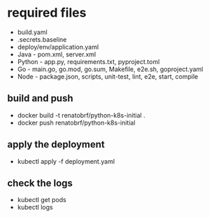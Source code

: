 # required files
- build.yaml
- .secrets.baseline
- deploy/env/application.yaml
- Java - pom.xml, server.xml
- Python - app.py, requirements.txt, pyproject.toml
- Go - main.go, go.mod, go.sum, Makefile, e2e.sh, goproject.yaml
- Node - package.json, scripts, unit-test, lint, e2e, start, compile

## build and push
- docker build -t renatobrf/python-k8s-initial .
- docker push renatobrf/python-k8s-initial

## apply the deployment
- kubectl apply -f deployment.yaml

## check the logs
- kubectl get pods
- kubectl logs <pod-name>
